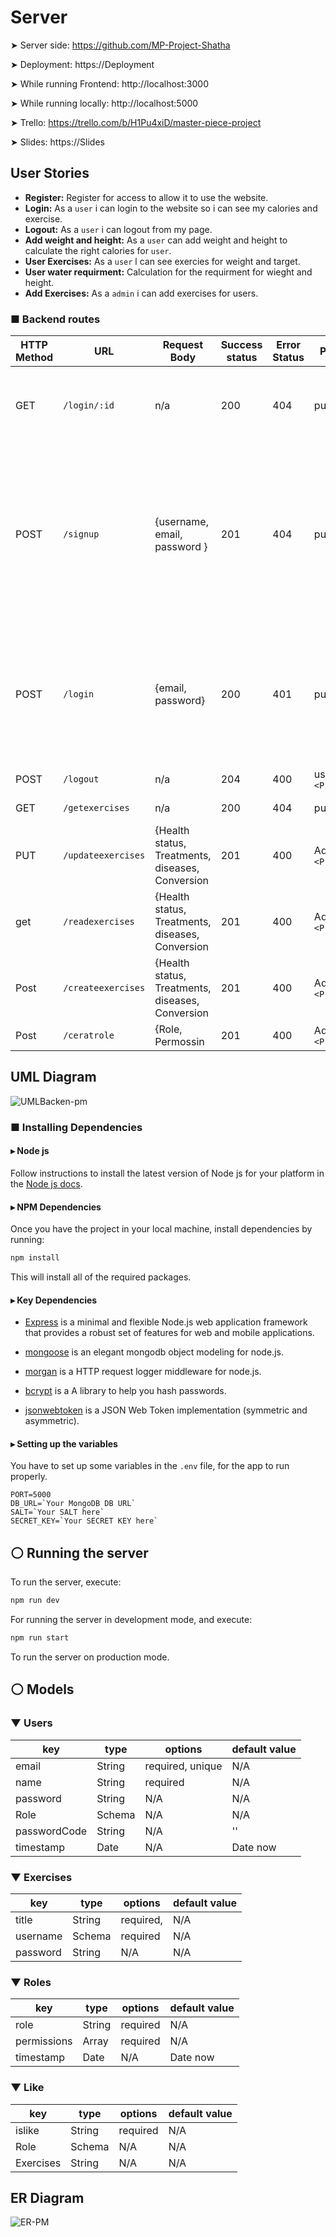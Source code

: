 # Server

➤ Server side: https://github.com/MP-Project-Shatha

➤ Deployment: https://Deployment

➤ While running Frontend: http://localhost:3000

➤ While running locally: http://localhost:5000

➤ Trello: https://trello.com/b/H1Pu4xiD/master-piece-project

➤ Slides: https://Slides


## User Stories

- **Register:** Register for access to allow it to use the website.
- **Login:** As a `user` i can login to the website so i can see my calories and exercise.
- **Logout:** As a `user` i can logout from my page.
- **Add weight and height:** As a `user` can add weight and height to calculate the right calories  for `user`.
- **User Exercises:** As a `user` l can see exercies for weight and target.
- **User water requirment:** Calculation for the requirment for wieght and height.
- **Add Exercises:**  As a `admin` i can add exercises for users. 

 ### ■ Backend routes
 
| HTTP Method | URL            | Request Body                                                  | Success status | Error Status  | Permissions                |  Description                                                  |
| ----------- | -------------- | ---------------------------------------------------------- | -------------- | ------------ | --------------------------------|---------------------------- |
| GET         | `/login/:id`     | n/a                                                          | 200            | 404          |   public `<Route>`                |Check if user is logged in and return profile page           |
| POST        | `/signup` | {username, email, password }                                    | 201            | 404          |  public `<Route>`               | Checks if fields not empty (422) and user not exists (409), then create user with encrypted password, and store user in session |
| POST        | `/login`  | {email, password}                                         | 200            | 401          |  public `<Route>`               | Checks if fields not empty (422), if user exists (404), and if password matches (404), then stores user in session |
| POST        | `/logout` | n/a                                                      | 204            | 400          |  user only `<PrivateRoute>`               | Logs out the user                                            |
| GET         | `/getexercises`        | n/a | 200               | 404   |  public `<Route>`          |Used to get medicl . |Show the user file
| PUT         | `/updateexercises`  | {Health status, Treatments, diseases,  Conversion |  201           | 400      |  Admin only `<PrivateRoute>`    | Admin to update one          
| get         | `/readexercises`  | {Health status, Treatments, diseases,  Conversion |  201           | 400      |  Admin only `<PrivateRoute>`    | Admin to get one    | 
| Post         | `/createexercises`  | {Health status, Treatments, diseases,  Conversion |  201           | 400      |  Admin only `<PrivateRoute>`    | Admin to post one 
| Post         | `/ceratrole`  | {Role, Permossin |  201           | 400      |  Admin only `<PrivateRoute>`    | Admin to post one 

 

  ## UML Diagram
  ![UMLBacken-pm](https://user-images.githubusercontent.com/92248175/146688088-bd7f1f81-f868-44b9-b84f-60d3fd65e930.png)


### ■ Installing Dependencies

#### ▸ Node js

Follow instructions to install the latest version of Node js for your platform in the [Node js docs](https://nodejs.org/en/).

#### ▸ NPM Dependencies

Once you have the project in your local machine, install dependencies by running:

```bash
npm install
```

This will install all of the required packages.

#### ▸ Key Dependencies

- [Express](https://expressjs.com/) is a minimal and flexible Node.js web application framework that provides a robust set of features for web and mobile applications.

- [mongoose](https://mongoosejs.com/) is an elegant mongodb object modeling for node.js.

- [morgan](https://www.npmjs.com/package/morgan) is a HTTP request logger middleware for node.js.

- [bcrypt](https://www.npmjs.com/package/bcrypt) is a A library to help you hash passwords.

- [jsonwebtoken](https://www.npmjs.com/package/jsonwebtoken) is a JSON Web Token implementation (symmetric and asymmetric).

#### ▸ Setting up the variables

You have to set up some variables in the `.env` file, for the app to run properly.

```
PORT=5000
DB_URL=`Your MongoDB DB URL`
SALT=`Your SALT here`
SECRET_KEY=`Your SECRET KEY here`
```

## ⚪ Running the server

To run the server, execute:

```bash
npm run dev
```

For running the server in development mode, and execute:

```bash
npm run start
```

To run the server on production mode.
 
 ## ⚪ Models

### ▼ Users

| key          | type                | options          | default value    |
| ------------ | ------------------- | ---------------- | ---------------- |
| email        | String              | required, unique | N/A              |
| name         | String              | required         | N/A              |
| password     | String              | N/A              | N/A              |
| Role        | Schema <Roles>             | N/A              | N/A             |
| passwordCode | String              | N/A              | ''               |
| timestamp    | Date                | N/A              | Date now         |
 
 
  ### ▼ Exercises

| key          | type                | options          | default value    |
| ------------ | ------------------- | ---------------- | ---------------- |
| title       | String              | required,  | N/A              |
| username         | Schema <User>              | required         | N/A              |
| password     | String              | N/A              | N/A              |



 
 
 ### ▼ Roles

| key         | type   | options  | default value |
| ----------- | ------ | -------- | ------------- |
| role        | String | required | N/A           |
| permissions | Array  | required | N/A           |
| timestamp   | Date   | N/A      | Date now      |

 
 ### ▼ Like

| key          | type                | options          | default value    |
| ------------ | ------------------- | ---------------- | ---------------- |
| islike        | String              | required        | N/A              |
| Role         | Schema <Roles>               | N/A         | N/A              |
| Exercises     | String              | N/A              | N/A              |



 

  

 ## ER Diagram
 ![ER-PM](https://user-images.githubusercontent.com/92248175/146686855-b092a80e-d7f0-47fc-8db4-424de8e8a4e0.png)
  
 
